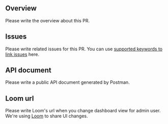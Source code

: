## Overview
Please write the overview about this PR.

## Issues
Please write related issues for this PR.
You can use [supported keywords to link issues](https://docs.github.com/en/free-pro-team@latest/github/managing-your-work-on-github/linking-a-pull-request-to-an-issue#linking-a-pull-request-to-an-issue-using-a-keyword) here.

## API document 
Please write a public API document generated by Postman.

## Loom url
Please write Loom's url when you change dashboard view for admin user.
We're using [Loom](https://www.loom.com/) to share UI changes.